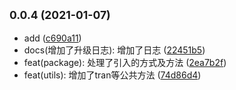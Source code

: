 ## <small>0.0.4 (2021-01-07)</small>

* add ([c690a11](https://github.com/zhengyuliang/utils/commit/c690a11))
* docs(增加了升级日志): 增加了日志 ([22451b5](https://github.com/zhengyuliang/utils/commit/22451b5))
* feat(package): 处理了引入的方式及方法 ([2ea7b2f](https://github.com/zhengyuliang/utils/commit/2ea7b2f))
* feat(utils): 增加了tran等公共方法 ([74d86d4](https://github.com/zhengyuliang/utils/commit/74d86d4))



